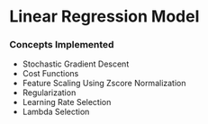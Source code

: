 # Linear Regression Model

### Concepts Implemented
- Stochastic Gradient Descent
- Cost Functions
- Feature Scaling Using Zscore Normalization
- Regularization
- Learning Rate Selection
- Lambda Selection

